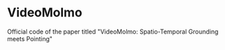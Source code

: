 # VideoMolmo
Official code of the paper titled "VideoMolmo: Spatio-Temporal Grounding meets Pointing"
